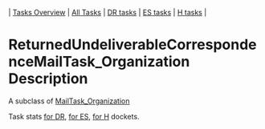 | [Tasks Overview](tasks-overview.md) | [All Tasks](../alltasks.md) | [DR tasks](../docs-DR/tasklist.md) | [ES tasks](../docs-ES/tasklist.md) | [H tasks](../docs-H/tasklist.md) |

# ReturnedUndeliverableCorrespondenceMailTask_Organization Description

A subclass of [MailTask_Organization](MailTask_Organization.md)

Task stats [for DR](../docs-DR/ReturnedUndeliverableCorrespondenceMailTask_Organization.md), [for ES](../docs-ES/ReturnedUndeliverableCorrespondenceMailTask_Organization.md), [for H](../docs-H/ReturnedUndeliverableCorrespondenceMailTask_Organization.md) dockets.

